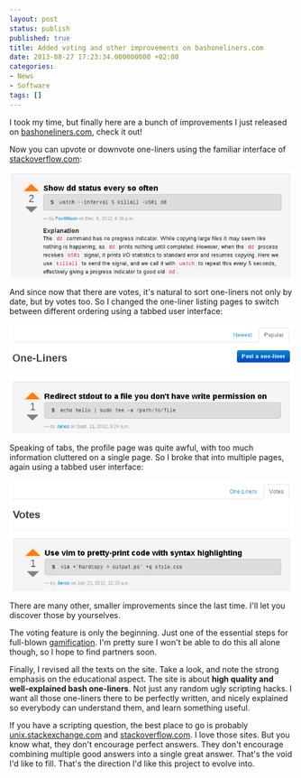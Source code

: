 ```yaml
---
layout: post
status: publish
published: true
title: Added voting and other improvements on bashoneliners.com
date: 2013-08-27 17:23:34.000000000 +02:00
categories:
- News
- Software
tags: []
---
```

I took my time, but finally here are a bunch of improvements I just released on [bashoneliners.com](http://bashoneliners.com), check it out!

Now you can upvote or downvote one-liners using the familiar interface of [stackoverflow.com](http://stackoverflow.com):

<a class="thumbnail" href="http://www.bashoneliners.com/oneliners/oneliner/142/"><img alt="voting" src="/assets/themes/images/screenshots/2013-08-voting1.png" /></a>

And since now that there are votes, it's natural to sort one-liners not only by date, but by votes too. So I changed the one-liner listing pages to switch between different ordering using a tabbed user interface:

<a class="thumbnail" href="http://www.bashoneliners.com/oneliners/oneliner/130/"><img alt="tabbed-oneliners2" src="/assets/themes/images/screenshots/2013-08-tabbed-oneliners21.png" /></a>

Speaking of tabs, the profile page was quite awful, with too much information cluttered on a single page. So I broke that into multiple pages, again using a tabbed user interface:

<a class="thumbnail" href="http://www.bashoneliners.com/oneliners/oneliner/122/"><img alt="tabbed-profile" src="/assets/themes/images/screenshots/2013-08-tabbed-profile.png" /></a>

There are many other, smaller improvements since the last time. I'll let you discover those by yourselves.

The voting feature is only the beginning. Just one of the essential steps for full-blown [gamification](http://en.wikipedia.org/wiki/Gamification). I'm pretty sure I won't be able to do this all alone though, so I hope to find partners soon.

Finally, I revised all the texts on the site. Take a look, and note the strong emphasis on the educational aspect. The site is about **high quality and well-explained bash one-liners**. Not just any random ugly scripting hacks. I want all those one-liners there to be perfectly written, and nicely explained so everybody can understand them, and learn something useful.

If you have a scripting question, the best place to go is probably [unix.stackexchange.com](http://unix.stackexchange.com) and [stackoverflow.com](http://stackoverflow.com/). I love those sites. But you know what, they don't encourage perfect answers. They don't encourage combining multiple good answers into a single great answer. That's the void I'd like to fill. That's the direction I'd like this project to evolve into.
